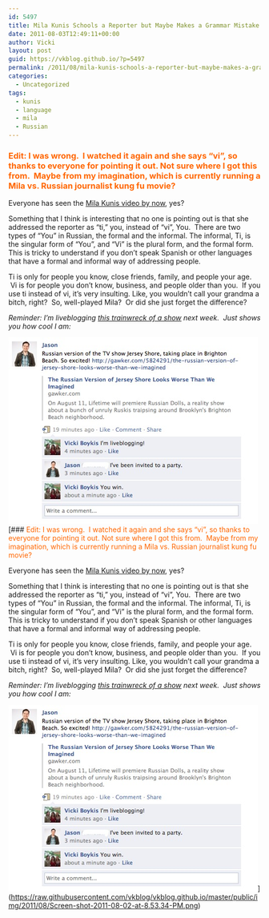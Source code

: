 ```yaml
---
id: 5497
title: Mila Kunis Schools a Reporter but Maybe Makes a Grammar Mistake
date: 2011-08-03T12:49:11+00:00
author: Vicki
layout: post
guid: https://vkblog.github.io/?p=5497
permalink: /2011/08/mila-kunis-schools-a-reporter-but-maybe-makes-a-grammar-mistake/
categories:
  - Uncategorized
tags:
  - kunis
  - language
  - mila
  - Russian
---
```

### <span style="color: #ff6600;">Edit: I was wrong.  I watched it again and she says &#8220;vi&#8221;, so thanks to everyone for pointing it out. Not sure where I got this from.  Maybe from my imagination, which is currently running a Mila vs. Russian journalist kung fu movie?</span>

Everyone has seen the <a href="http://gawker.com/5827142/mila-kunis-chews-out-reporter-in-fluent-russian" target="_blank">Mila Kunis video by now</a>, yes?

Something that I think is interesting that no one is pointing out is that she addressed the reporter as &#8220;ti,&#8221; you, instead of &#8220;vi&#8221;, You.  There are two types of &#8220;You&#8221; in Russian, the formal and the informal. The informal, Ti, is the singular form of &#8220;You&#8221;, and &#8220;Vi&#8221; is the plural form, and the formal form. This is tricky to understand if you don&#8217;t speak Spanish or other languages that have a formal and informal way of addressing people.

Ti is only for people you know, close friends, family, and people your age.  Vi is for people you don&#8217;t know, business, and people older than you.  If you use ti instead of vi, it&#8217;s very insulting. Like, you wouldn&#8217;t call your grandma a bitch, right?  So, well-played Mila?  Or did she just forget the difference?

_Reminder: I&#8217;m liveblogging <a href="https://vkblog.github.io/2011/07/27/the-russian-jersey-shore-no-one-is-ready/" target="_blank">this trainwreck of a show</a> next week.  Just shows you how cool I am:_

[<img class="aligncenter size-full wp-image-5501" title="lameo" src="https://raw.githubusercontent.com/vkblog/vkblog.github.io/master/public/img/2011/08/lameo.jpg" alt="" width="498" height="372" />](https://raw.githubusercontent.com/vkblog/vkblog.github.io/master/public/img/2011/08/lameo.jpg)[### <span style="color: #ff6600;">Edit: I was wrong.  I watched it again and she says &#8220;vi&#8221;, so thanks to everyone for pointing it out. Not sure where I got this from.  Maybe from my imagination, which is currently running a Mila vs. Russian journalist kung fu movie?</span>

Everyone has seen the <a href="http://gawker.com/5827142/mila-kunis-chews-out-reporter-in-fluent-russian" target="_blank">Mila Kunis video by now</a>, yes?

Something that I think is interesting that no one is pointing out is that she addressed the reporter as &#8220;ti,&#8221; you, instead of &#8220;vi&#8221;, You.  There are two types of &#8220;You&#8221; in Russian, the formal and the informal. The informal, Ti, is the singular form of &#8220;You&#8221;, and &#8220;Vi&#8221; is the plural form, and the formal form. This is tricky to understand if you don&#8217;t speak Spanish or other languages that have a formal and informal way of addressing people.

Ti is only for people you know, close friends, family, and people your age.  Vi is for people you don&#8217;t know, business, and people older than you.  If you use ti instead of vi, it&#8217;s very insulting. Like, you wouldn&#8217;t call your grandma a bitch, right?  So, well-played Mila?  Or did she just forget the difference?

_Reminder: I&#8217;m liveblogging <a href="https://vkblog.github.io/2011/07/27/the-russian-jersey-shore-no-one-is-ready/" target="_blank">this trainwreck of a show</a> next week.  Just shows you how cool I am:_

[<img class="aligncenter size-full wp-image-5501" title="lameo" src="https://raw.githubusercontent.com/vkblog/vkblog.github.io/master/public/img/2011/08/lameo.jpg" alt="" width="498" height="372" />](https://raw.githubusercontent.com/vkblog/vkblog.github.io/master/public/img/2011/08/lameo.jpg)](https://raw.githubusercontent.com/vkblog/vkblog.github.io/master/public/img/2011/08/Screen-shot-2011-08-02-at-8.53.34-PM.png) 

&nbsp;